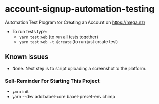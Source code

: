 # account-signup-automation-testing
Automation Test Program for Creating an Account on https://mega.nz/ 


- To run tests type:
    - `yarn test:web` (to run all tests together)
    - `yarn test:web -t @create` (to run just create test)


## Known Issues

- None. Next step is to script uploading a screenshot to the platform. 


### Self-Reminder For Starting This Project
- yarn init
- yarn --dev add babel-core babel-preset-env chimp
